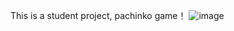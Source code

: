 This is a student project, pachinko game！
![image](https://github.com/user-attachments/assets/0e60eca9-5182-47fe-9f2d-09eb405373fb)
